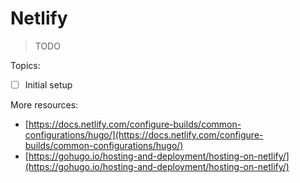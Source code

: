 # Netlify

> TODO

Topics:
- [ ] Initial setup

More resources:
- [https://docs.netlify.com/configure-builds/common-configurations/hugo/](https://docs.netlify.com/configure-builds/common-configurations/hugo/)
- [https://gohugo.io/hosting-and-deployment/hosting-on-netlify/](https://gohugo.io/hosting-and-deployment/hosting-on-netlify/)

